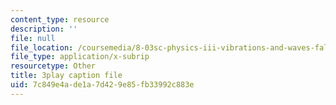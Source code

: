 ```yaml
---
content_type: resource
description: ''
file: null
file_location: /coursemedia/8-03sc-physics-iii-vibrations-and-waves-fall-2016/7c849e4ade1a7d429e85fb33992c883e_Dlhma3z57SA.srt
file_type: application/x-subrip
resourcetype: Other
title: 3play caption file
uid: 7c849e4a-de1a-7d42-9e85-fb33992c883e
---
```

